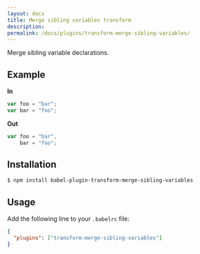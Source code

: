 ```yaml
---
layout: docs
title: Merge sibling variables transform
description:
permalink: /docs/plugins/transform-merge-sibling-variables/
---
```


Merge sibling variable declarations.

## Example

**In**

```javascript
var foo = "bar";
var bar = "foo";
```

**Out**

```javascript
var foo = "bar",
    bar = "foo";
```

## Installation

```sh
$ npm install babel-plugin-transform-merge-sibling-variables
```

## Usage

Add the following line to your `.babelrc` file:

```json
{
  "plugins": ["transform-merge-sibling-variables"]
}
```
